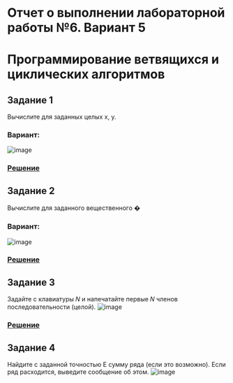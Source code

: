 # Отчет о выполнении лабораторной работы №6. Вариант 5
# Программирование ветвящихся и циклических алгоритмов
## Задание 1
Вычислите для заданных целых x, y.
### Вариант:
![image](https://user-images.githubusercontent.com/51335422/100883386-5687b980-34c1-11eb-92e8-ec15396a03e3.png)

### [Решение]()


## Задание 2
Вычислите для заданного вещественного �
### Вариант:
![image](https://user-images.githubusercontent.com/51335422/100883695-aebebb80-34c1-11eb-92d4-5c5dca802c9c.png)
### [Решение]()




## Задание 3
Задайте с клавиатуры 𝑁 и напечатайте первые 𝑁 членов последовательности (целой).
![image](https://user-images.githubusercontent.com/51335422/100883862-df9ef080-34c1-11eb-809a-10a3b133aa9f.png)
### [Решение]()

## Задание 4
Найдите с заданной точностью E сумму ряда (если это возможно).
Если ряд расходится, выведите сообщение об этом.
![image](https://user-images.githubusercontent.com/51335422/100883998-04936380-34c2-11eb-9e68-973593ee2e97.png)
